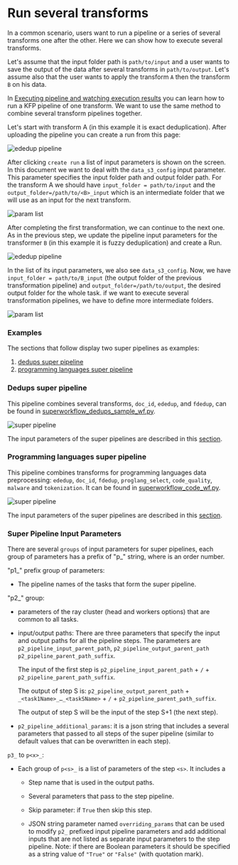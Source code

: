 # Run several transforms

In a common scenario, users want to run a pipeline or a series of several transforms one after the other. Here we can show how to execute several transforms.

Let's assume that the input folder path is `path/to/input` and a user wants to save the output of the data after several transforms in `path/to/output`. Let's assume also that the user wants to apply the transform `A` then the transform `B` on his data.

In [Executing pipeline and watching execution results](simple_transform_pipeline.md#executing-pipeline-and-watching-execution-results) you can learn how to run a KFP pipeline of one transform. We want to use the same method to combine several transform pipelines together.

Let's start with transform A (in this example it is exact deduplication). After uploading the pipeline you can create a run from this page:

![ededup pipeline](create_run1.png)

After clicking `create run` a list of input parameters is shown on the screen. In this document we want to deal with the `data_s3_config` input parameter. This parameter specifies the input folder path and output folder path. For the transform A we should have `input_folder = path/to/input` and the `output_folder=/path/to/<B>_input` which is an intermediate folder that we will use as an input for the next transform.

![param list](param_list1.png)

After completing the first transformation, we can continue to the next one. As in the previous step, we update the pipeline input parameters for the transformer `B` (in this example it is fuzzy deduplication) and create a Run.

![ededup pipeline](create_run2.png)

In the list of its input parameters, we also see `data_s3_config`. Now, we have `input_folder = path/to/B_input` (the output folder of the previous transformation pipeline) and `output_folder=/path/to/output`, the desired output folder for the whole task. if we want to execute several transformation pipelines, we have to define more intermediate folders.


![param list](param_list2.png)

### Examples

The sections that follow display two super pipelines as examples:

1) [dedups super pipeline](#dedups)
1) [programming languages super pipeline](#code)

### Dedups super pipeline <a name = "dedups"></a>

This pipeline combines several transforms, `doc_id`, `ededup`, and `fdedup`, can be found in [superworkflow_dedups_sample_wf.py](../../examples/kfp/superworkflows/ray/kfp_v1/superworkflow_dedups_sample_wf.py).

![super pipeline](super_pipeline.png)

The input parameters of the super pipelines are described in this [section](#super-pipeline-Input-Parameters).

### Programming languages super pipeline <a name = "code"></a>

This pipeline combines transforms for programming languages data preprocessing: `ededup`, `doc_id`, `fdedup`, `proglang_select`, `code_quality`,  `malware` and `tokenization`. It can be found in [superworkflow_code_wf.py](../../examples/kfp/superworkflows/ray/kfp_v1/superworkflow_code_sample_wf.py).

![super pipeline](super-code-pipeline.png)

The input parameters of the super pipelines are described in this [section](#Super-pipeline-Input-Parameters).

### Super Pipeline Input Parameters

There are several `groups` of input parameters for super pipelines, each group of parameters has a prefix of "p<x>_" string, where <x> is an order number.

"p1_" prefix group of parameters:

- The pipeline names of the tasks that form the super pipeline.

"p2_" group:

- parameters of the ray cluster (head and workers options) that are common to all tasks.

- input/output paths: There are three parameters that specify the input and output paths for all the pipeline steps. The parameters are `p2_pipeline_input_parent_path`, `p2_pipeline_output_parent_path` `p2_pipeline_parent_path_suffix`.

   The input of the first step is `p2_pipeline_input_parent_path` + `/` + `p2_pipeline_parent_path_suffix`.

    The output of step S is: `p2_pipeline_output_parent_path` + `_<task1Name>_…_<taskSName>` + `/` + `p2_pipeline_parent_path_suffix`.

    The output of step S will be the input of the step S+1 (the next step).


- `p2_pipeline_additional_params`: it is a json string that includes a several parameters that passed to all steps of the super pipeline (similar to default values that can be overwritten in each step).

`p3_` to `p<x>_`: 

- Each group of `p<s>_` is a list of parameters of the step `<s>`. It includes a

    - Step name that is used in the output paths.

    - Several parameters that pass to the step pipeline.

    - Skip parameter: if `True` then skip this step.

    - JSON string parameter named `overriding_params` that can be used to modify `p2_` prefixed input pipeline parameters and add additional inputs that are not listed as separate input parameters to the step pipeline.  Note: if there are Boolean parameters it should be specified as a string value of `"True"` or `"False"` (with quotation mark).
